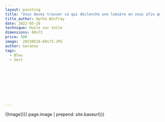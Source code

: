 ```yaml
---
layout: painting
title: "Vous devez trouver ce qui déclenche une lumière en vous afin que vous puissiez à votre manière illuminer le monde."                                   
title_author: Oprha Winfrey                                             
date: 2022-05-16
technique: Huile sur toile 
dimensions: 60x73
price: 500
image:  20220516-60x73.JPG
author: Garanse
tags:
  - Bleu
  - Vert

  
  
  
  
  
  
  
  
---
```

![Image]({{ page.image | prepend: site.baseurl}})

